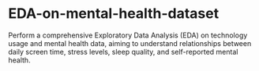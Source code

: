 # EDA-on-mental-health-dataset
Perform a comprehensive Exploratory Data Analysis (EDA) on technology usage and mental health data, aiming to understand relationships between daily screen time, stress levels, sleep quality, and self-reported mental health.
